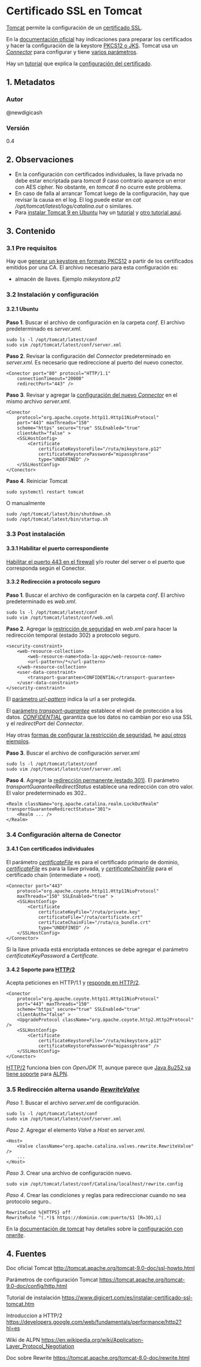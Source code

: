 # Certificado SSL en Tomcat
[Tomcat][urlTomcatSsl] permite la configuración de un [certificado SSL][urlTutoSsl]. 

En la [documentación oficial][urlTomcatSsl] hay indicaciones para preparar los certificados y 
hacer la configuración de la keystore [PKCS12 o JKS][urlTomcatSsl]. 
Tomcat usa un [_Connector_][urlTomcatConf] para configurar y tiene [varios parámetros][urlTomcatConf].

Hay un [tutorial][urlTutoSsltomcat] que explica la [configuración del certificado][urlTutoSsltomcat].

## 1. Metadatos

### Autor
@newdigicash
### Versión
0.4

## 2. Observaciones

- En la configuración con certificados individuales, la llave privada no debe estar encriptada 
para *tomcat 9* caso contrario aparece un error con AES cipher. No obstante, en *tomcat 8* no 
ocurre este problema.
- En caso de falla al arrancar Tomcat luego de la configuración, hay que revisar 
la causa en el log. El log puede estar en *cat /opt/tomcat/latest/logs/catalina.out* 
o similares.
- Para [instalar Tomcat 9 en Ubuntu][urlTutoInstalaTomcat] hay un [tutorial][urlTutoInstalaTomcat] 
y [otro tutorial aquí][urlTutoTomcatUbuntu].

## 3. Contenido 

### 3.1 Pre requisitos

Hay que [generar un keystore en formato PKCS12][urlPem2P12] a partir de 
los certificados emitidos por una CA. El archivo necesario para esta 
configuración es:
+ almacén de llaves. Ejemplo *mikeystore.p12*

### 3.2 Instalación y configuración

#### 3.2.1 Ubuntu

**Paso 1**. Buscar el archivo de configuración en la carpeta *conf*. 
El archivo predeterminado es *server.xml*.
~~~
sudo ls -l /opt/tomcat/latest/conf
sudo vim /opt/tomcat/latest/conf/server.xml
~~~

**Paso 2**. Revisar la configuración del _Connector_ predeterminado 
en _server.xml_. Es necesario que redireccione al puerto 
del nuevo conector.
~~~
<Conector port="80" protocol="HTTP/1.1" 
	connectionTimeout="20000" 
	redirectPort="443" />
~~~

**Paso 3**. Revisar y agregar la [configuración del nuevo _Connector_][urlTomcatConf] 
en el mismo archivo _server.xml_.

~~~
<Conector 
	protocol="org.apache.coyote.http11.Http11NioProtocol" 
	port="443" maxThreads="150" 
	scheme="https" secure="true" SSLEnabled="true" 
	clientAuth="false" >
	<SSLHostConfig>
		<Certificate 
			certificateKeystoreFile="/ruta/mikeystore.p12" 
			certificateKeystorePassword="mipassphrase" 
			type="UNDEFINED" />
	</SSLHostConfig>
</Conector>
~~~

**Paso 4**. Reiniciar Tomcat
~~~
sudo systemctl restart tomcat
~~~

O manualmente
~~~
sudo /opt/tomcat/latest/bin/shutdown.sh
sudo /opt/tomcat/latest/bin/startup.sh
~~~

### 3.3 Post instalación

#### 3.3.1 Habilitar el puerto correspondiente
[Habilitar el puerto 443 en el firewall][urlTutoFw] y/o router del server 
o el puerto que corresponda según el Conector.

#### 3.3.2 Redirección a protocolo seguro

**Paso 1**. Buscar el archivo de configuración en la carpeta *conf*. 
El archivo predeterminado es *web.xml*.

~~~
sudo ls -l /opt/tomcat/latest/conf
sudo vim /opt/tomcat/latest/conf/web.xml
~~~

**Paso 2**. Agregar la [restricción de seguridad][urlEjemploSecurityConst] 
en *web.xml* para hacer la redirección temporal (estado 302) a 
protocolo seguro.

~~~
<security-constraint>
	<web-resource-collection>
		<web-resource-name>toda-la-app</web-resource-name>
		<url-pattern>/*</url-pattern>
	</web-resource-collection>
	<user-data-constraint>
		<transport-guarantee>CONFIDENTIAL</transport-guarantee>
	</user-data-constraint>
</security-constraint>
~~~

El [parámetro _url-pattern_][urlWebPattern] indica la url a ser protegida. 

El [parámetro _transport-guarantee_][urlTransportGuarantee] establece 
el nivel de protección a los datos. [*CONFIDENTIAL*][urlTransportGuarantee] 
garantiza que los datos no cambian por eso usa SSL y el *redirectPort* 
del _Connector_.

Hay otras [formas de configurar la restricción de seguridad][urlEjemploSecurityConst], 
he [aquí otros ejemplos][urlEjemploSecurityConst].

**Paso 3**. Buscar el archivo de configuración *server.xml*

~~~
sudo ls -l /opt/tomcat/latest/conf
sudo vim /opt/tomcat/latest/conf/server.xml
~~~

**Paso 4**. Agregar la [redirección permanente (estado 301)][urlEjemploSecurityConst]. 
El parámetro *transportGuaranteeRedirectStatus* establece una redirección con otro valor. 
El valor predeterminado es 302..

~~~
<Realm className="org.apache.catalina.realm.LockOutRealm" transportGuaranteeRedirectStatus="301">
	<Realm ... />
</Realm>
~~~

### 3.4 Configuración alterna de Conector

#### 3.4.1 Con certificados individuales
El parámetro [*certificateFile*][urlTomcatConf] es para el certificado primario de dominio, 
[*certificateFile*][urlTomcatConf] es para la llave privada, y 
[*certificateChainFile*][urlTomcatConf] para el certificado chain (intermediate \+ root).

~~~
<Connector port="443" 
	protocol="org.apache.coyote.http11.Http11NioProtocol" 
	maxThreads="150" SSLEnabled="true" >
	<SSLHostConfig>
		<Certificate 
			certificateKeyFile="/ruta/private.key" 
			certificateFile="/ruta/certificate.crt"
			certificateChainFile="/ruta/ca_bundle.crt"
			type="UNDEFINED" />
	</SSLHostConfig>
</Connector>
~~~

Si la llave privada está encriptada entonces se debe agregar 
el parámetro *certificateKeyPassword* a *Certificate*.

#### 3.4.2 Soporte para [HTTP/2][urlIntroHttp2]

Acepta peticiones en HTTP/1.1 y [responde en HTTP/2][urlTomcatHttp2].

~~~
<Conector 
	protocol="org.apache.coyote.http11.Http11NioProtocol" 
	port="443" maxThreads="150" 
	scheme="https" secure="true" SSLEnabled="true" 
	clientAuth="false" >
	<UpgradeProtocol className="org.apache.coyote.http2.Http2Protocol" />
	<SSLHostConfig>
		<Certificate 
			certificateKeystoreFile="/ruta/mikeystore.p12" 
			certificateKeystorePassword="mipassphrase" />
	</SSLHostConfig>
</Conector>
~~~
[HTTP/2][urlIntroHttp2] funciona bien con *OpenJDK 11*, aunque parece que 
[Java 8u252 ya tiene soporte][urlNoticiaJava] para [ALPN][urlWikiAlpn].

### 3.5 Redirección alterna usando [_RewriteValve_][urlTomcatRewrite]

*Paso 1*. Buscar el archivo *server.xml* de configuración.

~~~
sudo ls -l /opt/tomcat/latest/conf
sudo vim /opt/tomcat/latest/conf/server.xml
~~~

*Paso 2*. Agregar el elemento _Valve_ a _Host_ en *server.xml*.

~~~
<Host>
	<Valve className="org.apache.catalina.valves.rewrite.RewriteValve" />
	...
</Host>
~~~

*Paso 3*. Crear una archivo de configuración nuevo.

~~~
sudo vim /opt/tomcat/latest/conf/Catalina/localhost/rewrite.config
~~~

*Paso 4*. Crear las condiciones y reglas para redireccionar cuando 
no sea protocolo seguro..

~~~
RewriteCond %{HTTPS} off 
RewriteRule ^(.*)$ https://dominio.com:puerto/$1 [R=301,L]
~~~

En la [documentación de tomcat][urlTomcatRewrite] hay detalles sobre 
la [configuración con _rewrite_][urlTomcatRewrite].


## 4. Fuentes
Doc oficial Tomcat <http://tomcat.apache.org/tomcat-9.0-doc/ssl-howto.html>

Parámetros de configuración Tomcat <https://tomcat.apache.org/tomcat-9.0-doc/config/http.html>

Tutorial de instalación <https://www.digicert.com/es/instalar-certificado-ssl-tomcat.htm>

Introduccion a HTTP/2 <https://developers.google.com/web/fundamentals/performance/http2?hl=es>

Wiki de ALPN <https://en.wikipedia.org/wiki/Application-Layer_Protocol_Negotiation>

Doc sobre Rewrite <https://tomcat.apache.org/tomcat-8.0-doc/rewrite.html>

[//]: # (referencias citadas)
[urlTomcatSsl]: http://tomcat.apache.org/tomcat-9.0-doc/ssl-howto.html
[urlTomcatConf]: https://tomcat.apache.org/tomcat-9.0-doc/config/http.html
[urlTutoSsl]: https://github.com/newdigicash/apuntes/blob/master/security/certificado-ssl.md
[urlPem2P12]: https://github.com/newdigicash/apuntes/blob/master/java/util/convierte-pem-pkcs12.md
[urlTutoFw]: https://github.com/newdigicash/apuntes/blob/master/linux/firewall-linux.md
[urlTutoInstalaTomcat]: https://www.digitalocean.com/community/tutorials/install-tomcat-9-ubuntu-1804-es
[urlTutoTomcatUbuntu]: https://ubunlog.com/tomcat-9-instalacion-ubuntu-18-04/
[urlRedirectTomcat]: http://wiki.metawerx.net/wiki/ForcingSSLForSectionsOfYourWebsite
[urlTutoSsltomcat]: https://www.digicert.com/es/instalar-certificado-ssl-tomcat.htm
[urlTransportGuarantee]: http://wiki.metawerx.net/wiki/Web.xml.TransportGuarantee
[urlWebPattern]: https://docs.oracle.com/cd/E19798-01/821-1841/gjjcd/index.html
[urlEjemploSecurityConst]: http://wiki.metawerx.net/wiki/ForcingSSLForSectionsOfYourWebsite
[urlTomcatHttp2]: https://tomcat.apache.org/tomcat-9.0-doc/config/http.html#HTTP/2_Support
[urlIntroHttp2]: https://developers.google.com/web/fundamentals/performance/http2?hl=es
[urlNoticiaJava]: https://webtide.com/jetty-alpn-java-8u252
[urlWikiAlpn]: https://en.wikipedia.org/wiki/Application-Layer_Protocol_Negotiation
[urlTomcatRewrite]: https://tomcat.apache.org/tomcat-8.0-doc/rewrite.html
